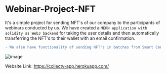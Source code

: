 # Webinar-Project-NFT

It's a simple project for sending NFT's of our company to the participants of webinars conducted by us.
We have created a ``` MERN application with solidity as Web3 backend ``` for taking the user details and then automatically transferring the
NFT's to their wallet with an email confirmation.

```diff
- We also have functionality of sending NFT's in batches from Smart Contract

```

![image](https://user-images.githubusercontent.com/102201512/166461879-d735e368-305e-4972-aedd-aa97cbf460f5.png)


Website Link: https://collectv-app.herokuapp.com/
